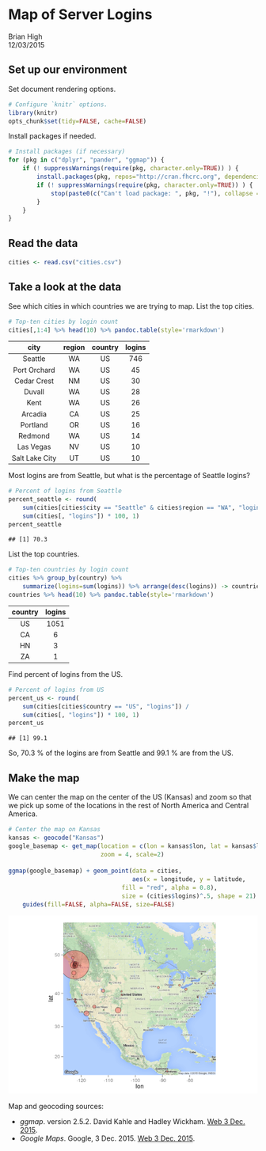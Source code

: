 # Map of Server Logins
Brian High  
12/03/2015  

## Set up our environment

Set document rendering options.
 

```r
# Configure `knitr` options.
library(knitr)
opts_chunk$set(tidy=FALSE, cache=FALSE)
```

Install packages if needed.


```r
# Install packages (if necessary)
for (pkg in c("dplyr", "pander", "ggmap")) {
    if (! suppressWarnings(require(pkg, character.only=TRUE)) ) {
        install.packages(pkg, repos="http://cran.fhcrc.org", dependencies=TRUE)
        if (! suppressWarnings(require(pkg, character.only=TRUE)) ) {
            stop(paste0(c("Can't load package: ", pkg, "!"), collapse = ""))
        }
    }
}
```

## Read the data


```r
cities <- read.csv("cities.csv")
```

## Take a look at the data

See which cities in which countries we are trying to map. List the top cities.


```r
# Top-ten cities by login count
cities[,1:4] %>% head(10) %>% pandoc.table(style='rmarkdown')
```



|      city      |  region  |  country  |  logins  |
|:--------------:|:--------:|:---------:|:--------:|
|    Seattle     |    WA    |    US     |   746    |
|  Port Orchard  |    WA    |    US     |    45    |
|  Cedar Crest   |    NM    |    US     |    30    |
|     Duvall     |    WA    |    US     |    28    |
|      Kent      |    WA    |    US     |    26    |
|    Arcadia     |    CA    |    US     |    25    |
|    Portland    |    OR    |    US     |    16    |
|    Redmond     |    WA    |    US     |    14    |
|   Las Vegas    |    NV    |    US     |    10    |
| Salt Lake City |    UT    |    US     |    10    |

Most logins are from Seattle, but what is the percentage of Seattle logins?


```r
# Percent of logins from Seattle
percent_seattle <- round(
    sum(cities[cities$city == "Seattle" & cities$region == "WA", "logins"]) / 
    sum(cities[, "logins"]) * 100, 1)
percent_seattle
```

```
## [1] 70.3
```

List the top countries.


```r
# Top-ten countries by login count
cities %>% group_by(country) %>% 
    summarize(logins=sum(logins)) %>% arrange(desc(logins)) -> countries
countries %>% head(10) %>% pandoc.table(style='rmarkdown')
```



|  country  |  logins  |
|:---------:|:--------:|
|    US     |   1051   |
|    CA     |    6     |
|    HN     |    3     |
|    ZA     |    1     |

Find percent of logins from the US.


```r
# Percent of logins from US
percent_us <- round(
    sum(cities[cities$country == "US", "logins"]) / 
    sum(cities[, "logins"]) * 100, 1)
percent_us
```

```
## [1] 99.1
```

So, 70.3 % of the logins are from Seattle and 99.1 %
are from the US. 

## Make the map

We can center the map on the center of the US (Kansas) and zoom so that we 
pick up some of the locations in the rest of North America and Central America.


```r
# Center the map on Kansas
kansas <- geocode("Kansas")
google_basemap <- get_map(location = c(lon = kansas$lon, lat = kansas$lat), 
                          zoom = 4, scale=2)

ggmap(google_basemap) + geom_point(data = cities, 
                                   aes(x = longitude, y = latitude,
                                fill = "red", alpha = 0.8), 
                                size = (cities$logins)^.5, shape = 21) + 
    guides(fill=FALSE, alpha=FALSE, size=FALSE)
```

![](map_of_logins_by_city_files/figure-html/make_google_map-1.png) 

Map and geocoding sources: 

- _ggmap_. version 2.5.2. David Kahle and Hadley Wickham. [Web 3 Dec. 2015](https://github.com/dkahle/ggmap).
- _Google Maps_. Google, 3 Dec. 2015. [Web 3 Dec. 2015](http://maps.googleapis.com/maps/api/staticmap?center=37.697948,-97.314835&zoom=4&size=640x640&scale=2&maptype=terrain&language=en-EN&sensor=false).  
